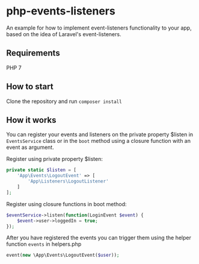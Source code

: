 # php-events-listeners
An example for how to implement event-listeners functionality to your app, based on the idea of Laravel's event-listeners.

## Requirements
PHP 7

## How to start
Clone the repository and run `composer install`

## How it works
You can register your events and listeners on the private property $listen in `EventsService` class or in the `boot` method
using a closure function with an event as argument.

Register using private property $listen:
```php
private static $listen = [
    'App\Events\LogoutEvent' => [
        'App\Listeners\LogoutListener'
    ]
];
```

Register using closure functions in boot method:
```php
$eventService->listen(function(LoginEvent $event) {
    $event->user->loggedIn = true;
});
```

After you have registered the events you can trigger them using the helper function `events` in helpers.php
```php
event(new \App\Events\LogoutEvent($user));
```
